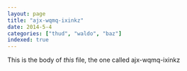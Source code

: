 ```yaml
---
layout: page
title: "ajx-wqmq-ixinkz"
date: 2014-5-4
categories: ["thud", "waldo", "baz"]
indexed: true
---
```

This is the body of _this_ file, the one called ajx-wqmq-ixinkz
